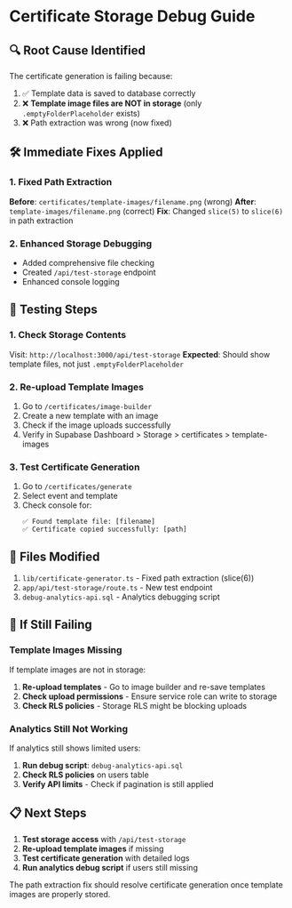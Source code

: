 # Certificate Storage Debug Guide

## 🔍 **Root Cause Identified**

The certificate generation is failing because:
1. ✅ Template data is saved to database correctly
2. ❌ **Template image files are NOT in storage** (only `.emptyFolderPlaceholder` exists)
3. ❌ Path extraction was wrong (now fixed)

## 🛠️ **Immediate Fixes Applied**

### 1. Fixed Path Extraction
**Before**: `certificates/template-images/filename.png` (wrong)
**After**: `template-images/filename.png` (correct)
**Fix**: Changed `slice(5)` to `slice(6)` in path extraction

### 2. Enhanced Storage Debugging
- Added comprehensive file checking
- Created `/api/test-storage` endpoint
- Enhanced console logging

## 🧪 **Testing Steps**

### 1. **Check Storage Contents**
Visit: `http://localhost:3000/api/test-storage`
**Expected**: Should show template files, not just `.emptyFolderPlaceholder`

### 2. **Re-upload Template Images**
1. Go to `/certificates/image-builder`
2. Create a new template with an image
3. Check if the image uploads successfully
4. Verify in Supabase Dashboard > Storage > certificates > template-images

### 3. **Test Certificate Generation**
1. Go to `/certificates/generate`
2. Select event and template
3. Check console for:
   ```
   ✅ Found template file: [filename]
   ✅ Certificate copied successfully: [path]
   ```

## 🔧 **Files Modified**

1. `lib/certificate-generator.ts` - Fixed path extraction (slice(6))
2. `app/api/test-storage/route.ts` - New test endpoint
3. `debug-analytics-api.sql` - Analytics debugging script

## 🚨 **If Still Failing**

### Template Images Missing
If template images are not in storage:
1. **Re-upload templates** - Go to image builder and re-save templates
2. **Check upload permissions** - Ensure service role can write to storage
3. **Check RLS policies** - Storage RLS might be blocking uploads

### Analytics Still Not Working
If analytics still shows limited users:
1. **Run debug script**: `debug-analytics-api.sql`
2. **Check RLS policies** on users table
3. **Verify API limits** - Check if pagination is still applied

## 📋 **Next Steps**

1. **Test storage access** with `/api/test-storage`
2. **Re-upload template images** if missing
3. **Test certificate generation** with detailed logs
4. **Run analytics debug script** if users still missing

The path extraction fix should resolve certificate generation once template images are properly stored.



